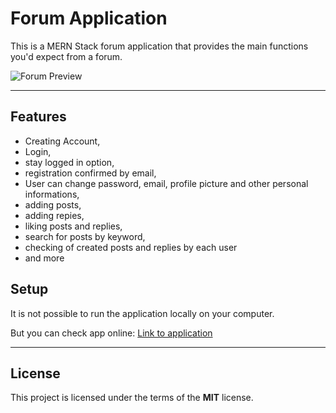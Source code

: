 Forum Application
============

This is a MERN Stack forum application that provides the main functions you'd expect from a forum.

![Forum Preview](https://ams02pap001files.storage.live.com/y4m7fXrJkCZYumhq7gxdAp3PySEKYkp18tupjVTiTWX3xlrEijS5Q6pebZDTxdS--ZR3E2dasCIQEGqPr4EqJ-bN79llkPcrk96P8ZPxp5L0Z35RnTqny6VaWTSFB7jcLujC-LwH6fHKYgYFEzrrqoDjjUzaCf2p0Kc621L2CyzkKKBlj1eBkKKdi1Rafltsm_P?width=1920&height=1080&cropmode=none)

---

## Features
- Creating Account,
- Login,
- stay logged in option,
- registration confirmed by email,
- User can change password, email, profile picture and other personal informations,
- adding posts,
- adding repies,
- liking posts and replies,
- search for posts by keyword,
- checking of created posts and replies by each user
- and more

## Setup
It is not possible to run the application locally on your computer.

But you can check app online:
[Link to application](https://forum-belkowski.herokuapp.com/)

---

## License
This project is licensed under the terms of the **MIT** license.
